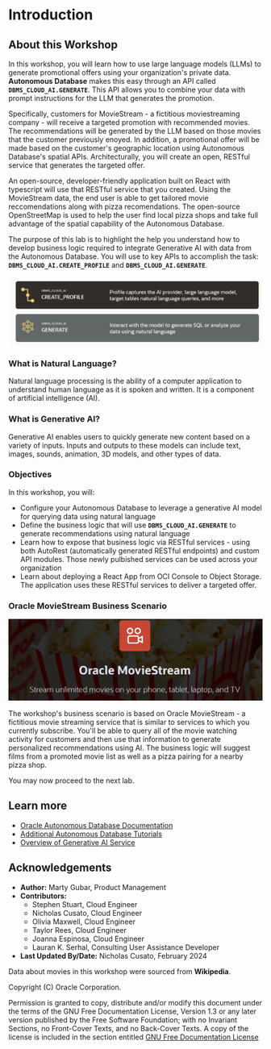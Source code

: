 # Introduction

## About this Workshop

In this workshop, you will learn how to use large language models (LLMs) to generate promotional offers using your organization's private data. **Autonomous Database** makes this easy through an API called **`DBMS_CLOUD_AI.GENERATE`**. This API allows you to combine your data with prompt instructions for the LLM that generates the promotion.

Specifically, customers for MovieStream - a fictitious moviestreaming company -  will receive a targeted promotion with recommended movies. The recommendations will be generated by the LLM based on those movies that the customer previously enoyed. In addition, a promotional offer will be made based on the customer's geographic location using Autonomous Database's spatial APIs. Architecturally, you will create an open, RESTful service that generates the targeted offer.

An open-source, developer-friendly application built on React with typescript will use that RESTful service that you created. Using the MovieStream data, the end user is able to get tailored movie reccomendations along with pizza recomendations. The open-source OpenStreetMap is used to help the user find local pizza shops and take full advantage of the spatial capability of the Autonomous Database. 

The purpose of this lab is to highlight the help you understand how to develop business logic required to integrate Generative AI with data from the Autonomous Database. You will use to key APIs to accomplish the task: **`DBMS_CLOUD_AI.CREATE_PROFILE`** and **`DBMS_CLOUD_AI.GENERATE`**.  

![Introduction Slide](./images/intro-slide.png "")

### What is Natural Language?

Natural language processing is the ability of a computer application to understand human language as it is spoken and written. It is a component of artificial intelligence (AI).

### What is Generative AI?

Generative AI enables users to quickly generate new content based on a variety of inputs. Inputs and outputs to these models can include text, images, sounds, animation, 3D models, and other types of data.

### Objectives

In this workshop, you will:

* Configure your Autonomous Database to leverage a generative AI model for querying data using natural language
* Define the business logic that will use **`DBMS_CLOUD_AI.GENERATE`** to generate recommendations using natural language
* Learn how to expose that business logic via RESTful services - using both AutoRest (automatically generated RESTful endpoints) and custom API modules. Those newly pulbished services can be used across your organization
* Learn about deploying a React App from OCI Console to Object Storage. The application uses these RESTful services to deliver a targeted offer. 

### Oracle MovieStream Business Scenario

![MovieStream Logo](./images/moviestream-logo.png "")

The workshop's business scenario is based on Oracle MovieStream - a fictitious movie streaming service that is similar to services to which you currently subscribe. You'll be able to query all of the movie watching activity for customers and then use that information to generate personalized recommendations using AI. The business logic will suggest films from a promoted movie list as well as a pizza pairing for a nearby pizza shop. 

You may now proceed to the next lab.

## Learn more

* [Oracle Autonomous Database Documentation](https://docs.oracle.com/en/cloud/paas/autonomous-data-warehouse-cloud/index.html)
* [Additional Autonomous Database Tutorials](https://docs.oracle.com/en/cloud/paas/autonomous-data-warehouse-cloud/tutorials.html)
* [Overview of Generative AI Service](https://docs.oracle.com/en-us/iaas/Content/generative-ai/overview.htm)

## Acknowledgements

  * **Author:** Marty Gubar, Product Management 
  * **Contributors:** 
    * Stephen Stuart, Cloud Engineer 
    * Nicholas Cusato, Cloud Engineer 
    * Olivia Maxwell, Cloud Engineer 
    * Taylor Rees, Cloud Engineer 
    * Joanna Espinosa, Cloud Engineer 
    * Lauran K. Serhal, Consulting User Assistance Developer
* **Last Updated By/Date:** Nicholas Cusato, February 2024

Data about movies in this workshop were sourced from **Wikipedia**.

Copyright (C)  Oracle Corporation.

Permission is granted to copy, distribute and/or modify this document
under the terms of the GNU Free Documentation License, Version 1.3
or any later version published by the Free Software Foundation;
with no Invariant Sections, no Front-Cover Texts, and no Back-Cover Texts.
A copy of the license is included in the section entitled [GNU Free Documentation License](files/gnu-free-documentation-license.txt)
